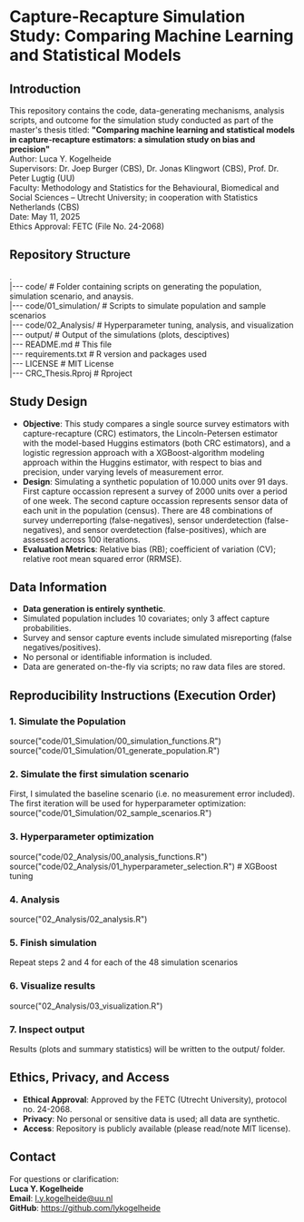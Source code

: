# Capture-Recapture Simulation Study: Comparing Machine Learning and Statistical Models

## Introduction

This repository contains the code, data-generating mechanisms, analysis scripts, and outcome for the simulation study conducted as part of the master's thesis titled:
**"Comparing machine learning and statistical models in capture-recapture estimators: a simulation study on bias and precision"**  
Author: Luca Y. Kogelheide  
Supervisors: Dr. Joep Burger (CBS), Dr. Jonas Klingwort (CBS), Prof. Dr. Peter Lugtig (UU)   
Faculty: Methodology and Statistics for the Behavioural, Biomedical and Social Sciences – Utrecht University; in cooperation with Statistics Netherlands (CBS)  
Date: May 11, 2025  
Ethics Approval: FETC (File No. 24-2068)

## Repository Structure

.  
|--- code/ # Folder containing scripts on generating the population, simulation scenario, and anaysis.  
    |--- code/01_simulation/ # Scripts to simulate population and sample scenarios  
    |--- code/02_Analysis/ # Hyperparameter tuning, analysis, and visualization  
|--- output/ # Output of the simulations (plots, desciptives)  
|--- README.md # This file  
|--- requirements.txt # R version and packages used  
|--- LICENSE # MIT License  
|--- CRC_Thesis.Rproj # Rproject  

## Study Design

- **Objective**: This study compares a single source survey estimators with capture-recapture (CRC) estimators, the Lincoln-Petersen estimator with the model-based Huggins
estimators (both CRC estimators), and a logistic regression approach with a XGBoost-algorithm modeling approach within the Huggins estimator, with respect to bias and precision, under 
varying levels of measurement error.
- **Design**: Simulating a synthetic population of 10.000 units over 91 days. First capture occassion represent a survey of 2000 units over a period of one week. The second capture
occassion represents sensor data of each unit in the population (census). There are 48 combinations of survey underreporting (false-negatives), sensor underdetection (false-negatives), 
and sensor overdetection (false-positives), which are assessed across 100 iterations.
- **Evaluation Metrics**: Relative bias (RB); coefficient of variation (CV); relative root mean squared error (RRMSE).

## Data Information

- **Data generation is entirely synthetic**.
- Simulated population includes 10 covariates; only 3 affect capture probabilities.
- Survey and sensor capture events include simulated misreporting (false negatives/positives).
- No personal or identifiable information is included.
- Data are generated on-the-fly via scripts; no raw data files are stored.

## Reproducibility Instructions (Execution Order)

### 1. **Simulate the Population**
source("code/01_Simulation/00_simulation_functions.R")  
source("code/01_Simulation/01_generate_population.R")  

### 2. **Simulate the first simulation scenario**
First, I simulated the baseline scenario (i.e. no measurement error included). The first iteration will be used for hyperparameter optimization:  
source("code/01_Simulation/02_sample_scenarios.R")  

### 3. **Hyperparameter optimization**
source("code/02_Analysis/00_analysis_functions.R")  
source("code/02_Analysis/01_hyperparameter_selection.R")   # XGBoost tuning  

### 4. **Analysis**
source("02_Analysis/02_analysis.R")  

### 5. **Finish simulation**
Repeat steps 2 and 4 for each of the 48 simulation scenarios  

### 6. **Visualize results**
source("02_Analysis/03_visualization.R")  

### 7. **Inspect output**
Results (plots and summary statistics) will be written to the output/ folder.  

## Ethics, Privacy, and Access

- **Ethical Approval**: Approved by the FETC (Utrecht University), protocol no. 24-2068.  
- **Privacy**: No personal or sensitive data is used; all data are synthetic.  
- **Access**: Repository is publicly available (please read/note MIT license).  

## Contact

For questions or clarification:  
**Luca Y. Kogelheide**  
**Email**: l.y.kogelheide@uu.nl  
**GitHub**: https://github.com/lykogelheide  
